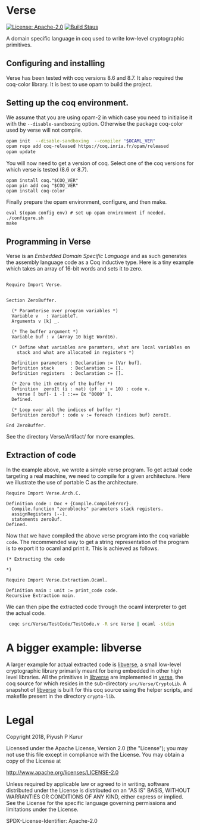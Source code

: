 Verse
=====

[![License: Apache-2.0][shields-license]][apache-2]
[![Build Staus][travis-status]][travis-raaz]

A domain specific language in coq used to write low-level
cryptographic primitives.

Configuring and installing
--------------------------

Verse has been tested with coq versions 8.6 and 8.7. It also required
the coq-color library. It is best to use opam to build the project.

## Setting up the coq environment.

We assume that you are using opam-2 in which case you need to
initialise it with the `--disable-sandboxing` option. Otherwise the
package coq-color used by verse will not compile.


```bash
opam init  --disable-sandboxing  --compiler "$OCAML_VER"
opam repo add coq-released https://coq.inria.fr/opam/released
opam update
```

You will now need to get a version of coq. Select one of the coq
versions for which verse is tested (8.6 or 8.7).

```
opam install coq."$COQ_VER"
opam pin add coq "$COQ_VER"
opam install coq-color
```

Finally prepare the opam environment, configure, and then make.

```
eval $(opam config env) # set up opam environment if needed.
./configure.sh
make

```

Programming in Verse
--------------------

Verse is an _Embedded Domain Specific Language_ and as such generates
the assembly language code as a Coq inductive type. Here is a tiny example
which takes an array of 16-bit words and sets it to zero.

```coq

Require Import Verse.


Section ZeroBuffer.

  (* Paramterise over program variables *)
  Variable v   : VariableT.
  Arguments v [k] _.

  (* The buffer argument *)
  Variable buf : v (Array 10 bigE Word16).

  (* Define what variables are paramters, what are local variables on
    stack and what are allocated in registers *)

  Definition parameters : Declaration := [Var buf].
  Definition stack      : Declaration := [].
  Definition registers  : Declaration := [].

  (* Zero the ith entry of the buffer *)
  Definition  zeroIt (i : nat) (pf : i < 10) : code v.
    verse [ buf[- i -] ::== Ox "0000" ].
  Defined.

  (* Loop over all the indices of buffer *)
  Definition zeroBuf : code v := foreach (indices buf) zeroIt.

End ZeroBuffer.

```

See the directory Verse/Artifact/ for more examples.


Extraction of code
-------------------

In the example above, we wrote a simple verse program. To get actual code
targeting a real machine, we need to compile for a given architecture. Here
we illustrate the use of portable C as the architecture.

```coq
Require Import Verse.Arch.C.

Definition code : Doc + {Compile.CompileError}.
  Compile.function "zeroblocks" parameters stack registers.
  assignRegisters (--).
  statements zeroBuf.
Defined.
```

Now that we have compiled the above verse program into the coq
variable `code`.  The recommended way to get a string representation
of the program is to export it to ocaml and print it. This is achieved
as follows.

```coq
(* Extracting the code

*)

Require Import Verse.Extraction.Ocaml.

Definition main : unit := print_code code.
Recursive Extraction main.
```

We can then pipe the extracted code through the ocaml interpreter to
get the actual code.

```bash
 coqc src/Verse/TestCode/TestCode.v -R src Verse | ocaml -stdin
```

# A bigger example: libverse

A larger example for actual extracted code is [libverse], a small
low-level cryptographic library primarily meant for being embedded in
other high level libraries. All the primitives in [libverse] are
implemented in [verse][repo], the coq source for which resides in the
sub-directory `src/Verse/CryptoLib`. A snapshot of [libverse] is built
for this coq source using the helper scripts, and makefile present in
the directory `crypto-lib`.


# Legal

Copyright 2018, Piyush P Kurur

Licensed under the Apache License, Version 2.0 (the "License");
you may not use this file except in compliance with the License.
You may obtain a copy of the License at

   http://www.apache.org/licenses/LICENSE-2.0

Unless required by applicable law or agreed to in writing, software
distributed under the License is distributed on an "AS IS" BASIS,
WITHOUT WARRANTIES OR CONDITIONS OF ANY KIND, either express or implied.
See the License for the specific language governing permissions and
limitations under the License.

SPDX-License-Identifier: Apache-2.0


[wiki]: <https://github.com/raaz-crypto/verse-coq/wiki> "Verse coq repo"
[repo]: <https://github.com/raaz-crypto/verse-coq> "Verse on github"

[emailgroups]: <https://groups.google.com/forum/#!forum/hraaz> "Raaz on Google groups"

[travis-status]: <https://secure.travis-ci.org/raaz-crypto/verse-coq.png> "Build status"

[travis-raaz]: <https://travis-ci.org/raaz-crypto/verse-coq/>
[libverse]: <https://github.com/raaz-crypto/libverse>
[shields-license]: <https://img.shields.io/badge/License-Apache--2.0-informational.svg>
[apache-2]: <http://www.apache.org/licenses/LICENSE-2.0> "Apache-2.0 license"
